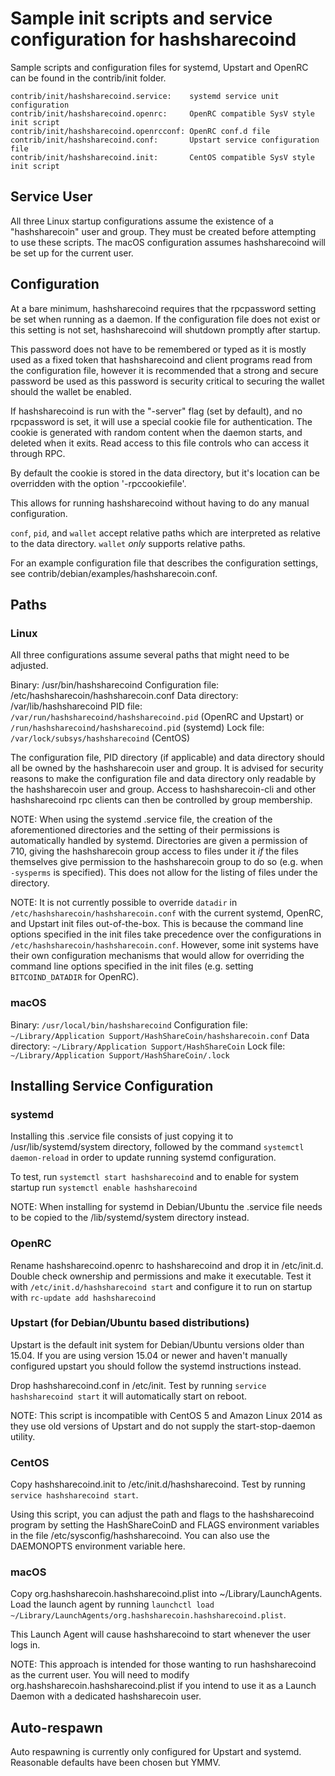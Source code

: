 Sample init scripts and service configuration for hashsharecoind
==========================================================

Sample scripts and configuration files for systemd, Upstart and OpenRC
can be found in the contrib/init folder.

    contrib/init/hashsharecoind.service:    systemd service unit configuration
    contrib/init/hashsharecoind.openrc:     OpenRC compatible SysV style init script
    contrib/init/hashsharecoind.openrcconf: OpenRC conf.d file
    contrib/init/hashsharecoind.conf:       Upstart service configuration file
    contrib/init/hashsharecoind.init:       CentOS compatible SysV style init script

Service User
---------------------------------

All three Linux startup configurations assume the existence of a "hashsharecoin" user
and group.  They must be created before attempting to use these scripts.
The macOS configuration assumes hashsharecoind will be set up for the current user.

Configuration
---------------------------------

At a bare minimum, hashsharecoind requires that the rpcpassword setting be set
when running as a daemon.  If the configuration file does not exist or this
setting is not set, hashsharecoind will shutdown promptly after startup.

This password does not have to be remembered or typed as it is mostly used
as a fixed token that hashsharecoind and client programs read from the configuration
file, however it is recommended that a strong and secure password be used
as this password is security critical to securing the wallet should the
wallet be enabled.

If hashsharecoind is run with the "-server" flag (set by default), and no rpcpassword is set,
it will use a special cookie file for authentication. The cookie is generated with random
content when the daemon starts, and deleted when it exits. Read access to this file
controls who can access it through RPC.

By default the cookie is stored in the data directory, but it's location can be overridden
with the option '-rpccookiefile'.

This allows for running hashsharecoind without having to do any manual configuration.

`conf`, `pid`, and `wallet` accept relative paths which are interpreted as
relative to the data directory. `wallet` *only* supports relative paths.

For an example configuration file that describes the configuration settings,
see contrib/debian/examples/hashsharecoin.conf.

Paths
---------------------------------

### Linux

All three configurations assume several paths that might need to be adjusted.

Binary:              /usr/bin/hashsharecoind
Configuration file:  /etc/hashsharecoin/hashsharecoin.conf
Data directory:      /var/lib/hashsharecoind
PID file:            `/var/run/hashsharecoind/hashsharecoind.pid` (OpenRC and Upstart) or `/run/hashsharecoind/hashsharecoind.pid` (systemd)
Lock file:           `/var/lock/subsys/hashsharecoind` (CentOS)

The configuration file, PID directory (if applicable) and data directory
should all be owned by the hashsharecoin user and group.  It is advised for security
reasons to make the configuration file and data directory only readable by the
hashsharecoin user and group.  Access to hashsharecoin-cli and other hashsharecoind rpc clients
can then be controlled by group membership.

NOTE: When using the systemd .service file, the creation of the aforementioned
directories and the setting of their permissions is automatically handled by
systemd. Directories are given a permission of 710, giving the hashsharecoin group
access to files under it _if_ the files themselves give permission to the
hashsharecoin group to do so (e.g. when `-sysperms` is specified). This does not allow
for the listing of files under the directory.

NOTE: It is not currently possible to override `datadir` in
`/etc/hashsharecoin/hashsharecoin.conf` with the current systemd, OpenRC, and Upstart init
files out-of-the-box. This is because the command line options specified in the
init files take precedence over the configurations in
`/etc/hashsharecoin/hashsharecoin.conf`. However, some init systems have their own
configuration mechanisms that would allow for overriding the command line
options specified in the init files (e.g. setting `BITCOIND_DATADIR` for
OpenRC).

### macOS

Binary:              `/usr/local/bin/hashsharecoind`
Configuration file:  `~/Library/Application Support/HashShareCoin/hashsharecoin.conf`
Data directory:      `~/Library/Application Support/HashShareCoin`
Lock file:           `~/Library/Application Support/HashShareCoin/.lock`

Installing Service Configuration
-----------------------------------

### systemd

Installing this .service file consists of just copying it to
/usr/lib/systemd/system directory, followed by the command
`systemctl daemon-reload` in order to update running systemd configuration.

To test, run `systemctl start hashsharecoind` and to enable for system startup run
`systemctl enable hashsharecoind`

NOTE: When installing for systemd in Debian/Ubuntu the .service file needs to be copied to the /lib/systemd/system directory instead.

### OpenRC

Rename hashsharecoind.openrc to hashsharecoind and drop it in /etc/init.d.  Double
check ownership and permissions and make it executable.  Test it with
`/etc/init.d/hashsharecoind start` and configure it to run on startup with
`rc-update add hashsharecoind`

### Upstart (for Debian/Ubuntu based distributions)

Upstart is the default init system for Debian/Ubuntu versions older than 15.04. If you are using version 15.04 or newer and haven't manually configured upstart you should follow the systemd instructions instead.

Drop hashsharecoind.conf in /etc/init.  Test by running `service hashsharecoind start`
it will automatically start on reboot.

NOTE: This script is incompatible with CentOS 5 and Amazon Linux 2014 as they
use old versions of Upstart and do not supply the start-stop-daemon utility.

### CentOS

Copy hashsharecoind.init to /etc/init.d/hashsharecoind. Test by running `service hashsharecoind start`.

Using this script, you can adjust the path and flags to the hashsharecoind program by
setting the HashShareCoinD and FLAGS environment variables in the file
/etc/sysconfig/hashsharecoind. You can also use the DAEMONOPTS environment variable here.

### macOS

Copy org.hashsharecoin.hashsharecoind.plist into ~/Library/LaunchAgents. Load the launch agent by
running `launchctl load ~/Library/LaunchAgents/org.hashsharecoin.hashsharecoind.plist`.

This Launch Agent will cause hashsharecoind to start whenever the user logs in.

NOTE: This approach is intended for those wanting to run hashsharecoind as the current user.
You will need to modify org.hashsharecoin.hashsharecoind.plist if you intend to use it as a
Launch Daemon with a dedicated hashsharecoin user.

Auto-respawn
-----------------------------------

Auto respawning is currently only configured for Upstart and systemd.
Reasonable defaults have been chosen but YMMV.
